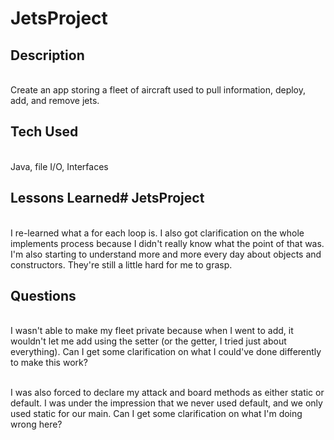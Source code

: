 # JetsProject

## Description

<br> Create an app storing a fleet of aircraft used to pull information, deploy, add, and remove jets.

## Tech Used

<br> Java, file I/O, Interfaces

## Lessons Learned# JetsProject

<br> I re-learned what a for each loop is. I also got clarification on the whole implements process because I didn't really know what the point of that was. I'm also starting to understand more and more every day about objects and constructors. They're still a little hard for me to grasp.

## Questions

<br> I wasn't able to make my fleet private because when I went to add, it wouldn't let me add using the setter (or the getter, I tried just about everything). Can I get some clarification on what I could've done differently to make this work?

<br> I was also forced to declare my attack and board methods as either static or default. I was under the impression that we never used default, and we only used static for our main. Can I get some clarification on what I'm doing wrong here?
